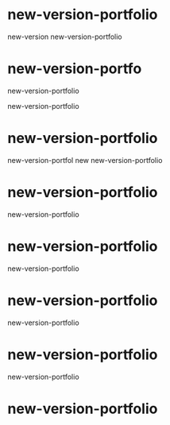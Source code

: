 # new-version-portfolio
new-version
new-version-portfolio

# new-version-portfo

new-version-portfolio


new-version-portfolio

# new-version-portfolio
new-version-portfol
new
new-version-portfolio
# new-version-portfolio

new-version-portfolio

# new-version-portfolio
new-version-portfolio

# new-version-portfolio
new-version-portfolio

# new-version-portfolio
new-version-portfolio

# new-version-portfolio


